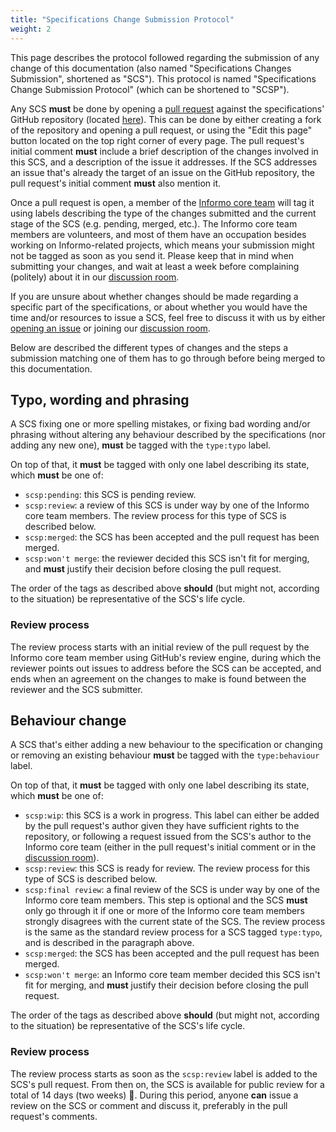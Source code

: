 ```yaml
---
title: "Specifications Change Submission Protocol"
weight: 2
---
```


This page describes the protocol followed regarding the submission of any change
of this documentation (also named "Specifications Changes Submission", shortened
as "SCS"). This protocol is named "Specifications Change Submission Protocol"
(which can be shortened to "SCSP").

Any SCS **must** be done by opening a [pull
request](https://help.github.com/articles/about-pull-requests/) against the
specifications' GitHub repository (located
[here](https://github.com/Informo/specs)). This can be done by either creating a
fork of the repository and opening a pull request, or using the "Edit this page"
button located on the top right corner of every page. The pull request's initial
comment **must** include a brief description of the changes involved in this
SCS, and a description of the issue it addresses. If the SCS addresses an issue
that's already the target of an issue on the GitHub repository, the pull
request's initial comment **must** also mention it.

Once a pull request is open, a member of the [Informo core
team](/informo/informo-core-team) will tag it using labels describing the type
of the changes submitted and the current stage of the SCS (e.g. pending, merged,
etc.). The Informo core team members are volunteers, and most of them have an
occupation besides working on Informo-related projects, which means your
submission might not be tagged as soon as you send it. Please keep that in mind
when submitting your changes, and wait at least a week before complaining
(politely) about it in our [discussion
room](https://matrix.to/#/#discuss:weu.informo.network).

If you are unsure about whether changes should be made regarding a specific part
of the specifications, or about whether you would have the time and/or resources
to issue a SCS, feel free to discuss it with us by either [opening an
issue](https://github.com/Informo/specs/issues/new) or joining our [discussion
room](https://matrix.to/#/#discuss:weu.informo.network).

Below are described the different types of changes and the steps a submission
matching one of them has to go through before being merged to this
documentation.

## Typo, wording and phrasing

A SCS fixing one or more spelling mistakes, or fixing bad wording and/or
phrasing without altering any behaviour described by the specifications (nor
adding any new one), **must** be tagged with the `type:typo` label.

On top of that, it **must** be tagged with only one label describing its state,
which **must** be one of:

* `scsp:pending`: this SCS is pending review.
* `scsp:review`: a review of this SCS is under way by one of the Informo core
team members. The review process for this type of SCS is described below.
* `scsp:merged`: the SCS has been accepted and the pull request has been merged.
* `scsp:won't merge`: the reviewer decided this SCS isn't fit for merging, and
**must** justify their decision before closing the pull request.

The order of the tags as described above **should** (but might not, according to
the situation) be representative of the SCS's life cycle.

### Review process

The review process starts with an initial review of the pull request by the
Informo core team member using GitHub's review engine, during which the reviewer
points out issues to address before the SCS can be accepted, and ends when an
agreement on the changes to make is found between the reviewer and the SCS
submitter.

## Behaviour change

A SCS that's either adding a new behaviour to the specification or changing or
removing an existing behaviour **must** be tagged with the `type:behaviour`
label.

On top of that, it **must** be tagged with only one label describing its state,
which **must** be one of:

* `scsp:wip`: this SCS is a work in progress. This label can either be added by
the pull request's author given they have sufficient rights to the repository,
or following a request issued from the SCS's author to the Informo core team
(either in the pull request's initial comment or in the [discussion
room](https://matrix.to/#/#discuss:weu.informo.network)).
* `scsp:review`: this SCS is ready for review. The review process for this type
of SCS is described below.
* `scsp:final review`: a final review of the SCS is under way by one of the
Informo core team members. This step is optional and the SCS **must** only go
through it if one or more of the Informo core team members strongly disagrees
with the current state of the SCS. The review process is the same as the
standard review process for a SCS tagged `type:typo`, and is described in the
paragraph above.
* `scsp:merged`: the SCS has been accepted and the pull request has been merged.
* `scsp:won't merge`: an Informo core team member decided this SCS isn't fit for
merging, and **must** justify their decision before closing the pull request.

The order of the tags as described above **should** (but might not, according to
the situation) be representative of the SCS's life cycle.

### Review process

The review process starts as soon as the `scsp:review` label is added to the
SCS's pull request. From then on, the SCS is available for public review for a
total of 14 days (two weeks) 👀. During this period, anyone **can** issue a
review on the SCS or comment and discuss it, preferably in the pull request's
comments.
